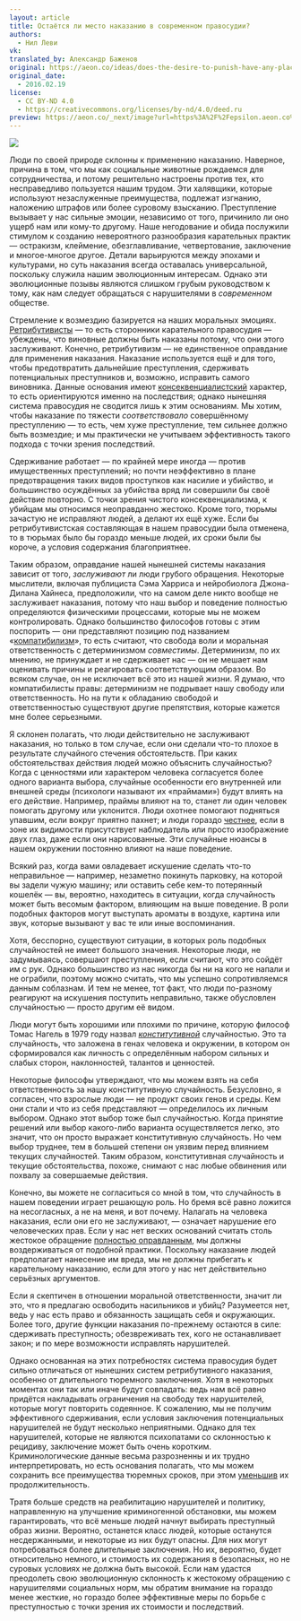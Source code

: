 ```yaml
---
layout: article
title: Остаётся ли место наказанию в современном правосудии?
authors:
  - Нил Леви
vk: 
translated_by: Александр Баженов
original: https://aeon.co/ideas/does-the-desire-to-punish-have-any-place-in-modern-justice
original_date:
  - 2016.02.19
license:
  - CC BY-ND 4.0
  - https://creativecommons.org/licenses/by-nd/4.0/deed.ru
preview: https://aeon.co/_next/image?url=https%3A%2F%2Fepsilon.aeon.co%2Fimages%2F8867dbc5-4dc6-4945-913a-d7765101fa30%2Fidea_SIZED-tiegeltuf-Ehemaliges_Abschiebehaftgefa_ngnis_in_den_Birkhausen__5421593783_.jpg&w=1080&q=75
---
```

![](https://aeon.co/_next/image?url=https%3A%2F%2Fepsilon.aeon.co%2Fimages%2F8867dbc5-4dc6-4945-913a-d7765101fa30%2Fidea_SIZED-tiegeltuf-Ehemaliges_Abschiebehaftgefa_ngnis_in_den_Birkhausen__5421593783_.jpg&w=1080&q=75)

Люди по своей природе склонны к применению наказанию. Наверное, причина в том, что мы как социальные животные рождаемся для сотрудничества, и потому решительно настроены против тех, кто несправедливо пользуется нашим трудом. Эти халявщики, которые используют незаслуженные преимущества, подлежат изгнанию, наложению штрафов или более суровому взысканию. Преступление вызывает у нас сильные эмоции, независимо от того, причинило ли оно ущерб нам или кому-то другому. Наше негодование и обида послужили стимулом к созданию невероятного разнообразия карательных практик — остракизм, клеймение, обезглавливание, четвертование, заключение и многое-многое другое. Детали варьируются между эпохами и культурами, но суть наказания всегда оставалась универсальной, поскольку служила нашим эволюционным интересам. Однако эти эволюционные позывы являются слишком грубым руководством к тому, как нам следует обращаться с нарушителями в _современном_ обществе.

Стремление к возмездию базируется на наших моральных эмоциях. [Ретрибутивисты](https://plato.stanford.edu/entries/legal-punishment/#PosRetMeaDes) — то есть сторонники карательного правосудия — убеждены, что виновные должны быть наказаны потому, что они этого заслуживают. Конечно, ретрибутивизм — не единственное оправдание для применения наказания. Наказание используется ещё и для того, чтобы предотвратить дальнейшие преступления, сдерживать потенциальных преступников и, возможно, исправить самого виновника. Данные основания имеют [консеквенциалистский](https://brickofknowledge.com/articles/%D1%81onsequentialism) характер, то есть ориентируются именно на последствия; однако нынешняя система правосудия не сводится лишь к этим основаниям. Мы хотим, чтобы наказание по тяжести _соответствовало_ совершённому преступлению — то есть, чем хуже преступление, тем сильнее должно быть возмездие; и мы практически не учитываем эффективность такого подхода с точки зрения последствий.

Сдерживание работает — по крайней мере иногда — против имущественных преступлений; но почти неэффективно в плане предотвращения таких видов проступков как насилие и убийство, и большинство осуждённых за убийства вряд ли совершили бы своё действие повторно. С точки зрения чистого консеквенциализма, к убийцам мы относимся неоправданно жестоко. Кроме того, тюрьмы зачастую не исправляют людей, а делают их ещё хуже. Если бы ретрибутивистская составляющая в нашем правосудии была отменена, то в тюрьмах было бы гораздо меньше людей, их сроки были бы короче, а условия содержания благоприятнее.

Таким образом, оправдание нашей нынешней системы наказания зависит от того, _заслуживают_ ли люди грубого обращения. Некоторые мыслители, включая публициста Сэма Харриса и нейробиолога Джона-Дилана Хайнеса, предположили, что на самом деле никто вообще не заслуживает наказания, потому что наш выбор и поведение полностью определяются физическими процессами, которые мы не можем контролировать. Однако большинство философов готовы с этим поспорить — они представляют позицию под названием «[компатибилизм](philosophy.ru/ru/compatibilism/)», то есть считают, что свобода воли и моральная ответственность с детерминизмом _совместимы_. Детерминизм, по их мнению, не принуждает и не сдерживает нас — он не мешает нам оценивать причины и реагировать соответствующим образом. Во всяком случае, он не исключает всё это из нашей жизни. Я думаю, что компатибилисты правы: детерминизм не подрывает нашу свободу или ответственность. Но на пути к обладанию свободой и ответственностью существуют другие препятствия, которые кажется мне более серьезными.

Я склонен полагать, что люди действительно не заслуживают наказания, но только в том случае, если они сделали что-то плохое в результате случайного стечения обстоятельств. При каких обстоятельствах действия людей можно объяснить случайностью? Когда с ценностями или характером человека согласуется более одного варианта выбора, случайные особенности его внутренней или внешней среды (психологи называют их «праймами») будут влиять на его действие. Например, праймы влияют на то, станет ли один человек помогать другому или уклонится. Люди охотнее помогают подняться упавшим, если вокруг приятно пахнет; и люди гораздо [честнее](https://www.scientificamerican.com/article/how-the-illusion-of-being-observed-can-make-you-better-person/), если в зоне их видимости присутствует наблюдатель или просто изображение двух глаз, даже если они нарисованные. Эти случайные нюансы в нашем окружении постоянно влияют на наше поведение.

Всякий раз, когда вами овладевает искушение сделать что-то неправильное — например, незаметно покинуть парковку, на которой вы задели чужую машину; или оставить себе кем-то потерянный кошелёк — вы, вероятно, находитесь в ситуации, когда случайность может быть весомым фактором, влияющим на выше поведение. В роли подобных факторов могут выступать ароматы в воздухе, картина или звук, которые вызывают у вас те или иные воспоминания.

Хотя, бесспорно, существуют ситуации, в которых роль подобных случайностей не имеет большого значения. Некоторые люди, не задумываясь, совершают преступления, если считают, что это сойдёт им с рук. Однако большинство из нас никогда бы ни на кого не напали и не ограбили, поэтому можно считать, что мы успешно сопротивляемся данным соблазнам. И тем не менее, тот факт, что люди по-разному реагируют на искушения поступить неправильно, также обусловлен случайностью — просто другим её видом.

Люди могут быть хорошими или плохими по причине, которую философ Томас Нагель в 1979 году назвал _[конститутивной](https://plato.stanford.edu/entries/justice-bad-luck/supplement1.html)_ случайностью. Это та случайность, что заложена в генах человека и окружении, в котором он сформировался как личность с определённым набором сильных и слабых сторон, наклонностей, талантов и ценностей.

Некоторые философы утверждают, что мы можем взять на себя ответственность за нашу конститутивную случайность. Безусловно, я согласен, что взрослые люди — не продукт своих генов и среды. Кем они стали и что из себя представляют — определилось их личным выбором. Однако этот выбор тоже был случайностью. Когда принятие решений или выбор какого-либо варианта осуществляется легко, это значит, что он просто выражает конститутивную случайность. Но чем выбор труднее, тем в большей степени он уязвим перед влиянием текущих случайностей. Таким образом, конститутивная случайность и текущие обстоятельства, похоже, снимают с нас любые обвинения или похвалу за совершаемые действия.

Конечно, вы можете не согласиться со мной в том, что случайность в нашем поведении играет решающую роль. Но бремя всё равно ложится на несогласных, а не на меня, и вот почему. Налагать на человека наказания, если они его не заслуживают, — означает нарушение его человеческих прав. Если у нас нет веских оснований считать столь жестокое обращение [полностью оправданным](https://philpapers.org/rec/VILFWA), мы должны воздерживаться от подобной практики. Поскольку наказание людей предполагает нанесение им вреда, мы не должны прибегать к карательному наказанию, если для этого у нас нет действительно серьёзных аргументов.

Если я скептичен в отношении моральной ответственности, значит ли это, что я предлагаю освободить насильников и убийц? Разумеется нет, ведь у нас есть право и обязанность защищать себя и окружающих. Более того, другие функции наказания по-прежнему остаются в силе: сдерживать преступность; обезвреживать тех, кого не останавливает закон; и по мере возможности исправлять нарушителей.

Однако основанная на этих потребностях система правосудия будет сильно отличаться от нынешних систем ретрибутивного наказания, особенно от длительного тюремного заключения. Хотя в некоторых моментах они так или иначе будут совпадать: ведь нам всё равно придётся накладывать ограничения на свободу тех нарушителей, которые могут повторить содеянное. К сожалению, мы не получим эффективного сдерживания, если условия заключения потенциальных нарушителей не будут несколько неприятными. Однако для тех нарушителей, которые не являются психопатами со склонностью к рецидиву, заключение может быть очень коротким. Криминологические данные весьма разрозненны и их трудно интерпретировать, но есть основания полагать, что мы можем сохранить все преимущества тюремных сроков, при этом [уменьшив](https://press.princeton.edu/titles/9018.html) их продолжительность.

Тратя больше средств на реабилитацию нарушителей и политику, направленную на улучшение криминогенной обстановки, мы можем гарантировать, что всё меньше людей начнут выбирать преступный образ жизни. Вероятно, останется класс людей, которые останутся несдержанными, и некоторые из них будут опасны. Для них могут потребоваться более длительные заключения. Но их, вероятно, будет относительно немного, и стоимость их содержания в безопасных, но не суровых условиях не должна быть высокой. Если нам удастся преодолеть свою эволюционную склонность к жестокому обращению с нарушителями социальных норм, мы обратим внимание на гораздо менее жесткие, но гораздо более эффективные меры по борьбе с преступностью с точки зрения их стоимости и последствий.

<img src='https://metrics.aeon.co/count/49852a7f-f3de-45aa-af5e-f20c67f5459d.gif' alt='Aeon counter – do not remove' width='1' height='1' />